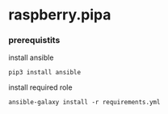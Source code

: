 # raspberry.pipa

### prerequistits

install ansible

`pip3 install ansible`

install required role

`ansible-galaxy install -r requirements.yml`
